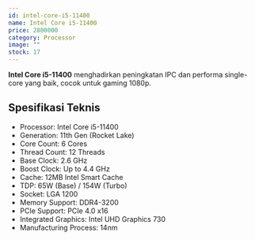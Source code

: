 ```yaml
---
id: intel-core-i5-11400
name: Intel Core i5-11400
price: 2800000
category: Processor
image: ""
stock: 17
---
```


**Intel Core i5-11400** menghadirkan peningkatan IPC dan performa single-core yang baik, cocok untuk gaming 1080p.

## Spesifikasi Teknis

- Processor: Intel Core i5-11400
- Generation: 11th Gen (Rocket Lake)
- Core Count: 6 Cores
- Thread Count: 12 Threads
- Base Clock: 2.6 GHz
- Boost Clock: Up to 4.4 GHz
- Cache: 12MB Intel Smart Cache
- TDP: 65W (Base) / 154W (Turbo)
- Socket: LGA 1200
- Memory Support: DDR4-3200
- PCIe Support: PCIe 4.0 x16
- Integrated Graphics: Intel UHD Graphics 730
- Manufacturing Process: 14nm
